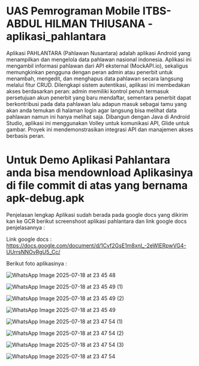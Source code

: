 # UAS Pemrograman Mobile ITBS-ABDUL HILMAN THIUSANA - aplikasi_pahlantara 

Aplikasi PAHLANTARA (Pahlawan Nusantara) adalah aplikasi Android yang menampilkan dan mengelola data pahlawan nasional indonesia. Aplikasi ini mengambil informasi pahlawan dari API eksternal (MockAPI.io), sekaligus memungkinkan pengguna dengan peran admin atau penerbit untuk menambah, mengedit, dan menghapus data pahlawan secara langsung melalui fitur CRUD.
Dilengkapi sistem autentikasi, aplikasi ini membedakan akses berdasarkan peran: admin memiliki kontrol penuh termasuk persetujuan akun penerbit yang baru mendaftar, sementara penerbit dapat berkontribusi pada data pahlawan lalu adapun masuk sebagai tamu yang akan anda temukan di halaman login agar langsung bisa melihat data pahlawan namun ini hanya melihat saja. Dibangun dengan Java di Android Studio, aplikasi ini menggunakan Volley untuk komunikasi API, Glide untuk gambar. Proyek ini mendemonstrasikan integrasi API dan manajemen akses berbasis peran.

# Untuk Demo Aplikasi Pahlantara anda bisa mendownload Aplikasinya di file commit di atas yang bernama apk-debug.apk

Penjelasan lengkap Aplikasi sudah berada pada google docs yang dikirim kan ke GCR berikut screenshoot aplikasi pahlantara dan link google docs penjelasannya :

Link google docs : https://docs.google.com/document/d/1Cvf2GsE1m8xnl_-2eWlERpwVG4-UUrrsNNOvRgU5_Cc/

Berikut foto aplikasinya :

![WhatsApp Image 2025-07-18 at 23 45 48](https://github.com/user-attachments/assets/e1d0b7dc-2957-423e-9edf-183b35affd0d)

![WhatsApp Image 2025-07-18 at 23 45 49 (1)](https://github.com/user-attachments/assets/df846eb4-820d-434e-beab-fed6c3d97200)

![WhatsApp Image 2025-07-18 at 23 45 49 (2)](https://github.com/user-attachments/assets/9d91a1bb-03ab-48a4-826e-2e65ebe9d8b8)

![WhatsApp Image 2025-07-18 at 23 45 49](https://github.com/user-attachments/assets/ce924447-c86a-4cdd-9679-740b303ee1a3)

![WhatsApp Image 2025-07-18 at 23 47 54 (1)](https://github.com/user-attachments/assets/2bb66f8b-6684-4835-8cb0-01f316be9b86)

![WhatsApp Image 2025-07-18 at 23 47 54 (2)](https://github.com/user-attachments/assets/5de3100a-bb9e-498a-a4a8-a2e25a10d42c)

![WhatsApp Image 2025-07-18 at 23 47 54 (3)](https://github.com/user-attachments/assets/31bb7e26-07f0-4ab0-b37b-2f6dcac1337c)

![WhatsApp Image 2025-07-18 at 23 47 54](https://github.com/user-attachments/assets/4a48fd92-ad20-40cb-9739-aea34e8aad45)

